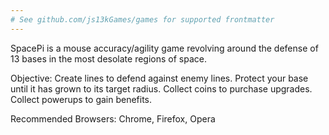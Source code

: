 ```yaml
---
# See github.com/js13kGames/games for supported frontmatter
---
```

SpacePi is a mouse accuracy/agility game revolving around the defense of 13 bases in the most desolate regions of space.

Objective: Create lines to defend against enemy lines. Protect your base until it has grown to its target radius. Collect coins to purchase upgrades. Collect powerups to gain benefits.

Recommended Browsers: Chrome, Firefox, Opera